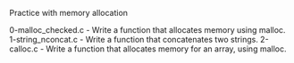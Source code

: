 Practice with memory allocation

0-malloc_checked.c - Write a function that allocates memory using malloc.
1-string_nconcat.c - Write a function that concatenates two strings.
2-calloc.c - Write a function that allocates memory for an array, using malloc.

